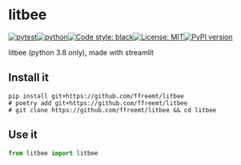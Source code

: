 # litbee
[![pytest](https://github.com/ffreemt/litbee/actions/workflows/routine-tests.yml/badge.svg)](https://github.com/ffreemt/litbee/actions)[![python](https://img.shields.io/static/v1?label=python+&message=3.8&color=blue)](https://www.python.org/downloads/)[![Code style: black](https://img.shields.io/badge/code%20style-black-000000.svg)](https://github.com/psf/black)[![License: MIT](https://img.shields.io/badge/License-MIT-yellow.svg)](https://opensource.org/licenses/MIT)[![PyPI version](https://badge.fury.io/py/litbee.svg)](https://badge.fury.io/py/litbee)

litbee (python 3.8 only), made with streamlit

## Install it

```shell
pip install git+https://github.com/ffreemt/litbee
# poetry add git+https://github.com/ffreemt/litbee
# git clone https://github.com/ffreemt/litbee && cd litbee
```

## Use it
```python
from litbee import litbee

```
